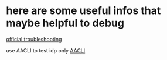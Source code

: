 here are some useful infos that maybe helpful to debug
======

[official troubleshooting](https://wiki.shibboleth.net/confluence/display/SHIB2/NativeSPTroubleshootingCommonErrors#NativeSPTroubleshootingCommonErrors-Unabletolocatemetadataforidentityprovider(https://identities.supervillain.edu/idp/shibboleth).)

use AACLI to test idp only
[AACLI](https://wiki.shibboleth.net/confluence/display/SHIB2/AACLI)

